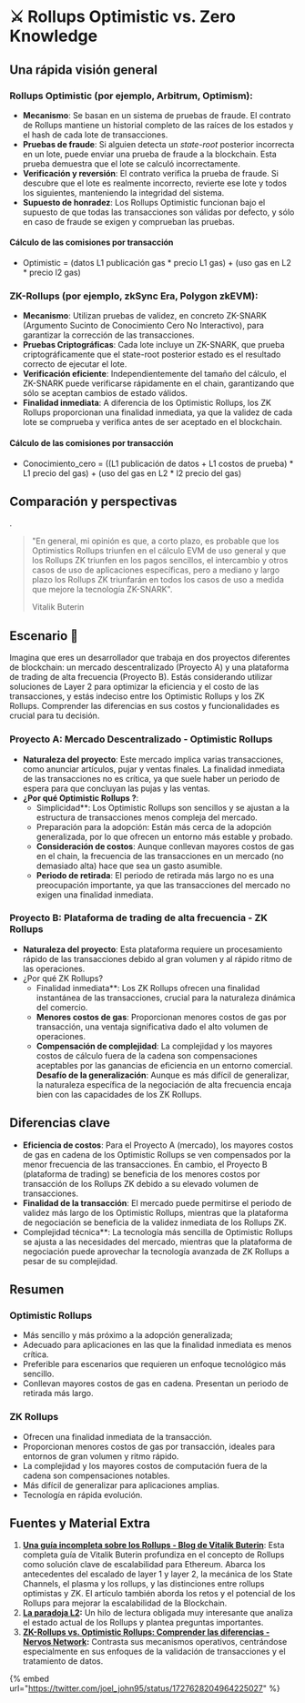 # ⚔️ Rollups Optimistic vs. Zero Knowledge

## Una rápida visión general

### **Rollups Optimistic (por ejemplo, Arbitrum, Optimism)**:

* **Mecanismo**: Se basan en un sistema de pruebas de fraude. El contrato de Rollups mantiene un historial completo de las raíces de los estados y el hash de cada lote de transacciones.
* **Pruebas de fraude**: Si alguien detecta un _state-root_ posterior incorrecta en un lote, puede enviar una prueba de fraude a la blockchain. Esta prueba demuestra que el lote se calculó incorrectamente.
* **Verificación y reversión**: El contrato verifica la prueba de fraude. Si descubre que el lote es realmente incorrecto, revierte ese lote y todos los siguientes, manteniendo la integridad del sistema.
* **Supuesto de honradez**: Los Rollups Optimistic funcionan bajo el supuesto de que todas las transacciones son válidas por defecto, y sólo en caso de fraude se exigen y comprueban las pruebas.

#### Cálculo de las comisiones por transacción

* Optimistic = (datos L1 publicación gas \* precio L1 gas) + (uso gas en L2 \* precio l2 gas)

### **ZK-Rollups (por ejemplo, zkSync Era, Polygon zkEVM)**:

* **Mecanismo**: Utilizan pruebas de validez, en concreto ZK-SNARK (Argumento Sucinto de Conocimiento Cero No Interactivo), para garantizar la corrección de las transacciones.
* **Pruebas Criptográficas**: Cada lote incluye un ZK-SNARK, que prueba criptográficamente que el state-root posterior estado es el resultado correcto de ejecutar el lote.
* **Verificación eficiente**: Independientemente del tamaño del cálculo, el ZK-SNARK puede verificarse rápidamente en el chain, garantizando que sólo se aceptan cambios de estado válidos.&#x20;
* **Finalidad inmediata**: A diferencia de los Optimistic Rollups, los ZK Rollups proporcionan una finalidad inmediata, ya que la validez de cada lote se comprueba y verifica antes de ser aceptado en el blockchain.

#### Cálculo de las comisiones por transacción

* Conocimiento\_cero = ((L1 publicación de datos + L1 costos de prueba) \* L1 precio del gas) + (uso del gas en L2 \* l2 precio del gas)

## Comparación y perspectivas

.

> "En general, mi opinión es que, a corto plazo, es probable que los Optimistics Rollups triunfen en el cálculo EVM de uso general y que los Rollups ZK triunfen en los pagos sencillos, el intercambio y otros casos de uso de aplicaciones específicas, pero a mediano y largo plazo los Rollups ZK triunfarán en todos los casos de uso a medida que mejore la tecnología ZK-SNARK".
>
> Vitalik Buterin

## Escenario 🌟

Imagina que eres un desarrollador que trabaja en dos proyectos diferentes de blockchain: un mercado descentralizado (Proyecto A) y una plataforma de trading de alta frecuencia (Proyecto B). Estás considerando utilizar soluciones de Layer 2 para optimizar la eficiencia y el costo de las transacciones, y estás indeciso entre los Optimistic Rollups y los ZK Rollups. Comprender las diferencias en sus costos y funcionalidades es crucial para tu decisión.

### **Proyecto A: Mercado Descentralizado - Optimistic Rollups**&#x20;

* **Naturaleza del proyecto**: Este mercado implica varias transacciones, como anunciar artículos, pujar y ventas finales. La finalidad inmediata de las transacciones no es crítica, ya que suele haber un periodo de espera para que concluyan las pujas y las ventas.
* **¿Por qué Optimistic Rollups ?**:
  * Simplicidad\*\*: Los Optimistic Rollups  son sencillos y se ajustan a la estructura de transacciones menos compleja del mercado.
  * Preparación para la adopción: Están más cerca de la adopción generalizada, por lo que ofrecen un entorno más estable y probado.
  * **Consideración de costos**: Aunque conllevan mayores costos de gas en el chain, la frecuencia de las transacciones en un mercado (no demasiado alta) hace que sea un gasto asumible.
  * **Periodo de retirada**: El periodo de retirada más largo no es una preocupación importante, ya que las transacciones del mercado no exigen una finalidad inmediata.

### **Proyecto B: Plataforma de trading de alta frecuencia - ZK Rollups**

* **Naturaleza del proyecto**: Esta plataforma requiere un procesamiento rápido de las transacciones debido al gran volumen y al rápido ritmo de las operaciones.
* ¿Por qué ZK Rollups?
  * Finalidad inmediata\*\*: Los ZK Rollups ofrecen una finalidad instantánea de las transacciones, crucial para la naturaleza dinámica del comercio.
  * **Menores costos de gas**: Proporcionan menores costos de gas por transacción, una ventaja significativa dado el alto volumen de operaciones.
  * **Compensación de complejidad**: La complejidad y los mayores costos de cálculo fuera de la cadena son compensaciones aceptables por las ganancias de eficiencia en un entorno comercial. **Desafío de la generalización**: Aunque es más difícil de generalizar, la naturaleza específica de la negociación de alta frecuencia encaja bien con las capacidades de los ZK Rollups.

## **Diferencias clave**

* **Eficiencia de costos**: Para el Proyecto A (mercado), los mayores costos de gas en cadena de los Optimistic Rollups se ven compensados por la menor frecuencia de las transacciones. En cambio, el Proyecto B (plataforma de trading) se beneficia de los menores costos por transacción de los Rollups ZK debido a su elevado volumen de transacciones.
* **Finalidad de la transacción**: El mercado puede permitirse el periodo de validez más largo de los Optimistic Rollups, mientras que la plataforma de negociación se beneficia de la validez inmediata de los Rollups ZK.
* Complejidad técnica\*\*: La tecnología más sencilla de Optimistic Rollups se ajusta a las necesidades del mercado, mientras que la plataforma de negociación puede aprovechar la tecnología avanzada de ZK Rollups a pesar de su complejidad.

## Resumen

### Optimistic Rollups&#x20;

* Más sencillo y más próximo a la adopción generalizada;
* Adecuado para aplicaciones en las que la finalidad inmediata es menos crítica.
* Preferible para escenarios que requieren un enfoque tecnológico más sencillo.
* Conllevan mayores costos de gas en cadena. Presentan un periodo de retirada más largo.

### ZK Rollups

* Ofrecen una finalidad inmediata de la transacción.
* Proporcionan menores costos de gas por transacción, ideales para entornos de gran volumen y ritmo rápido.
* La complejidad y los mayores costos de computación fuera de la cadena son compensaciones notables.
* Más difícil de generalizar para aplicaciones amplias.
* Tecnología en rápida evolución.

## Fuentes y Material Extra

1. [**Una guía incompleta sobre los Rollups - Blog de Vitalik Buterin**](https://vitalik.ca/general/2021/01/05/rollup.html): Esta completa guía de Vitalik Buterin profundiza en el concepto de Rollups como solución clave de escalabilidad para Ethereum. Abarca los antecedentes del escalado de layer 1 y layer 2, la mecánica de los State Channels, el plasma y los rollups, y las distinciones entre rollups optimistas y ZK. El artículo también aborda los retos y el potencial de los Rollups para mejorar la escalabilidad de la Blockchain.
2. [**La paradoja L2**](https://twitter.com/joel\_john95/status/1727628204964225027)**:** Un hilo de lectura obligada muy interesante que analiza el estado actual de los Rollups y plantea preguntas importantes.
3. [**ZK-Rollups vs. Optimistic Rollups: Comprender las diferencias - Nervos Network**](https://www.nervos.org/knowledge-base/zk\_rollup\_vs\_optimistic\_rollup)**:** Contrasta sus mecanismos operativos, centrándose especialmente en sus enfoques de la validación de transacciones y el tratamiento de datos.

{% embed url="https://twitter.com/joel_john95/status/1727628204964225027" %}
